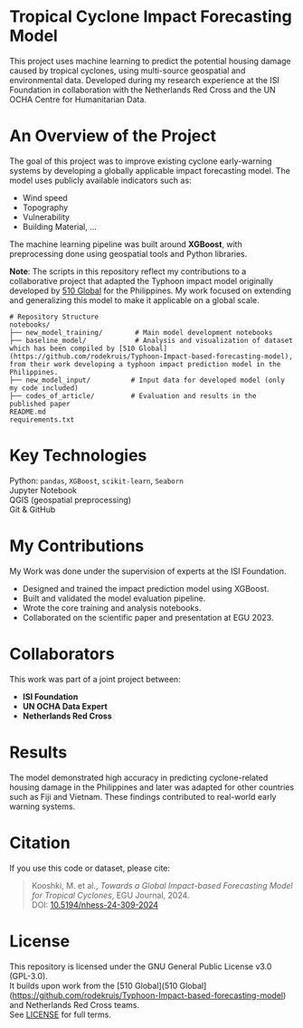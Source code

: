 # Tropical Cyclone Impact Forecasting Model
This project uses machine learning to predict the potential housing damage caused by tropical cyclones, using multi-source geospatial and environmental data.
Developed during my research experience at the ISI Foundation in collaboration with the Netherlands Red Cross and the UN OCHA Centre for Humanitarian Data.


# An Overview of the Project
The goal of this project was to improve existing cyclone early-warning systems by developing a globally applicable impact forecasting model. 
The model uses publicly available indicators such as:

- Wind speed
- Topography
- Vulnerability
- Building Material, ...

The machine learning pipeline was built around **XGBoost**, with preprocessing done using geospatial tools and Python libraries.


**Note**: The scripts in this repository reflect my contributions to a collaborative project that adapted the Typhoon impact model originally developed by [510 Global](https://github.com/rodekruis/Typhoon-Impact-based-forecasting-model) for the Philippines. My work focused on extending and generalizing this model to make it applicable on a global scale.

```plaintext
# Repository Structure
notebooks/
├── new_model_training/        # Main model development notebooks
├── baseline_model/            # Analysis and visualization of dataset which has been compiled by [510 Global](https://github.com/rodekruis/Typhoon-Impact-based-forecasting-model), from their work developing a typhoon impact prediction model in the Philippines.
├── new_model_input/          # Input data for developed model (only my code included)
├── codes_of_article/         # Evaluation and results in the published paper
README.md
requirements.txt
```

# Key Technologies
Python: `pandas`, `XGBoost`, `scikit-learn`, `Seaborn`  
Jupyter Notebook  
QGIS (geospatial preprocessing)  
Git & GitHub

# My Contributions 
  My Work was done under the supervision of experts at the ISI Foundation.
- Designed and trained the impact prediction model using XGBoost.
- Built and validated the model evaluation pipeline.
- Wrote the core training and analysis notebooks.
- Collaborated on the scientific paper and presentation at EGU 2023.

# Collaborators
This work was part of a joint project between:
- **ISI Foundation** 
- **UN OCHA Data Expert** 
- **Netherlands Red Cross** 


# Results
The model demonstrated high accuracy in predicting cyclone-related housing damage in the Philippines and later was adapted for other countries such as Fiji and Vietnam. These findings contributed to real-world early warning systems.


# Citation
If you use this code or dataset, please cite:

> Kooshki, M. et al., *Towards a Global Impact-based Forecasting Model for Tropical Cyclones*, EGU Journal, 2024.  
> DOI: [10.5194/nhess-24-309-2024](https://nhess.copernicus.org/articles/24/309/2024/)


# License
This repository is licensed under the GNU General Public License v3.0 (GPL-3.0).  
It builds upon work from the [510 Global](510 Global](https://github.com/rodekruis/Typhoon-Impact-based-forecasting-model) and Netherlands Red Cross teams.  
See [LICENSE](./LICENSE) for full terms.

